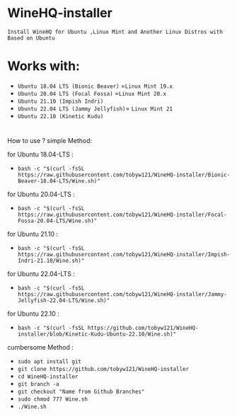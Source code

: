 # WineHQ-installer
`Install WineHQ for Ubuntu ,Linux Mint and Another Linux Distros with Based on Ubuntu`

#
# Works with:
* `Ubuntu 18.04 LTS (Bionic Beaver)` =`Linux Mint 19.x `
* `Ubuntu 20.04 LTS (Focal Fossa)` =`Linux Mint 20.x `
* `Ubuntu 21.10 (Impish Indri)`
* `Ubuntu 22.04 LTS (Jammy Jellyfish)`= `Linux Mint 21`
* `Ubuntu 22.10 (Kinetic Kudu)`
#
 How to use ?
  simple Method:
 
 for Ubuntu 18.04-LTS :
* `bash -c "$(curl -fsSL https://raw.githubusercontent.com/tobyw121/WineHQ-installer/Bionic-Beaver-18.04-LTS/Wine.sh)"`

 for Ubuntu 20.04-LTS :
* `bash -c "$(curl -fsSL https://raw.githubusercontent.com/tobyw121/WineHQ-installer/Focal-Fossa-20.04-LTS/Wine.sh)"`

 for Ubuntu 21.10 :
* `bash -c "$(curl -fsSL https://raw.githubusercontent.com/tobyw121/WineHQ-installer/Impish-Indri-21.10/Wine.sh)"`

 for Ubuntu 22.04-LTS :
* `bash -c "$(curl -fsSL https://raw.githubusercontent.com/tobyw121/WineHQ-installer/Jammy-Jellyfish-22.04-LTS/Wine.sh)"`

for Ubuntu 22.10 :
* `bash -c "$(curl -fsSL https://github.com/tobyw121/WineHQ-installer/blob/Kinetic-Kudu-Ubuntu-22.10/Wine.sh)"`

 cumbersome Method :
* `sudo apt install git`
* `git clone https://github.com/tobyw121/WineHQ-installer`
* `cd WineHQ-installer`
* `git branch -a`
* `git checkout "Name from Github Branches" `
* `sudo chmod 777 Wine.sh`
* `./Wine.sh`
#
